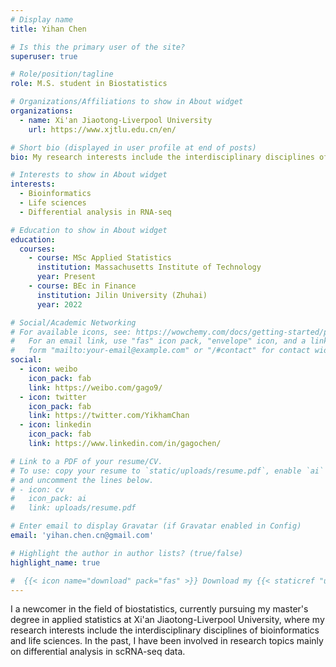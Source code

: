 ```yaml
---
# Display name
title: Yihan Chen

# Is this the primary user of the site?
superuser: true

# Role/position/tagline
role: M.S. student in Biostatistics

# Organizations/Affiliations to show in About widget
organizations:
  - name: Xi'an Jiaotong-Liverpool University
    url: https://www.xjtlu.edu.cn/en/

# Short bio (displayed in user profile at end of posts)
bio: My research interests include the interdisciplinary disciplines of bioinformatics and life sciences. In the past, I have been involved in research topics mainly on differential analysis in scRNA-seq data.

# Interests to show in About widget
interests:
  - Bioinformatics 
  - Life sciences
  - Differential analysis in RNA-seq

# Education to show in About widget
education:
  courses:
    - course: MSc Applied Statistics 
      institution: Massachusetts Institute of Technology
      year: Present 
    - course: BEc in Finance
      institution: Jilin University (Zhuhai)
      year: 2022

# Social/Academic Networking
# For available icons, see: https://wowchemy.com/docs/getting-started/page-builder/#icons
#   For an email link, use "fas" icon pack, "envelope" icon, and a link in the
#   form "mailto:your-email@example.com" or "/#contact" for contact widget.
social:
  - icon: weibo
    icon_pack: fab
    link: https://weibo.com/gago9/
  - icon: twitter
    icon_pack: fab
    link: https://twitter.com/YikhamChan
  - icon: linkedin
    icon_pack: fab
    link: https://www.linkedin.com/in/gagochen/

# Link to a PDF of your resume/CV.
# To use: copy your resume to `static/uploads/resume.pdf`, enable `ai` icons in `params.toml`,
# and uncomment the lines below.
# - icon: cv
#   icon_pack: ai
#   link: uploads/resume.pdf

# Enter email to display Gravatar (if Gravatar enabled in Config)
email: 'yihan.chen.cn@gmail.com'

# Highlight the author in author lists? (true/false)
highlight_name: true

#  {{< icon name="download" pack="fas" >}} Download my {{< staticref "uploads/demo_resume.pdf" "newtab" >}}resumé{{< /staticref >}}.
---
```


I a newcomer in the field of biostatistics, currently pursuing my master's degree in applied statistics at Xi'an Jiaotong-Liverpool University, where my research interests include the interdisciplinary disciplines of bioinformatics and life sciences. In the past, I have been involved in research topics mainly on differential analysis in scRNA-seq data.




